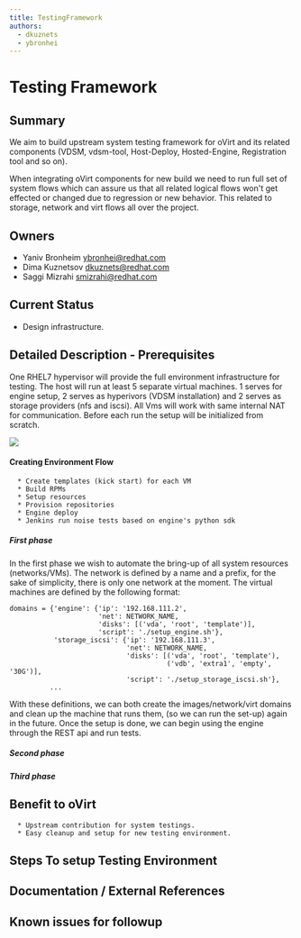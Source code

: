 ```yaml
---
title: TestingFramework
authors:
  - dkuznets
  - ybronhei
---
```


# Testing Framework

## Summary

We aim to build upstream system testing framework for oVirt and its related components (VDSM, vdsm-tool, Host-Deploy, Hosted-Engine, Registration tool and so on).

When integrating oVirt components for new build we need to run full set of system flows which can assure us that all related logical flows won't get effected or changed due to regression or new behavior. This related to storage, network and virt flows all over the project.

## Owners

*   Yaniv Bronheim <ybronhei@redhat.com>
*   Dima Kuznetsov <dkuznets@redhat.com>
*   Saggi Mizrahi <smizrahi@redhat.com>

## Current Status

*   Design infrastructure.

## Detailed Description - Prerequisites

One RHEL7 hypervisor will provide the full environment infrastructure for testing. The host will run at least 5 separate virtual machines. 1 serves for engine setup, 2 serves as hyperivors (VDSM installation) and 2 serves as storage providers (nfs and iscsi). All Vms will work with same internal NAT for communication.
Before each run the setup will be initialized from scratch.

![](/images/wiki/TestingEnv.png)

#### Creating Environment Flow

      * Create templates (kick start) for each VM
      * Build RPMs
      * Setup resources
      * Provision repositories
      * Engine deploy
      * Jenkins run noise tests based on engine's python sdk

##### First phase

In the first phase we wish to automate the bring-up of all system resources (networks/VMs).
The network is defined by a name and a prefix, for the sake of simplicity, there is only one network at the moment.
The virtual machines are defined by the following format:

    domains = {'engine': {'ip': '192.168.111.2',
                          'net': NETWORK_NAME,
                          'disks': [('vda', 'root', 'template')],
                          'script': './setup_engine.sh'},
               'storage_iscsi': {'ip': '192.168.111.3',
                                 'net': NETWORK_NAME,
                                 'disks': [('vda', 'root', 'template'),
                                           ('vdb', 'extra1', 'empty', '30G')],
                                 'script': './setup_storage_iscsi.sh'},
              ...

With these definitions, we can both create the images/network/virt domains and clean up the machine that runs them, (so we can run the set-up) again in the future. Once the setup is done, we can begin using the engine through the REST api and run tests.

##### Second phase

##### Third phase

## Benefit to oVirt

      * Upstream contribution for system testings.
      * Easy cleanup and setup for new testing environment.

## Steps To setup Testing Environment

## Documentation / External References

## Known issues for followup

